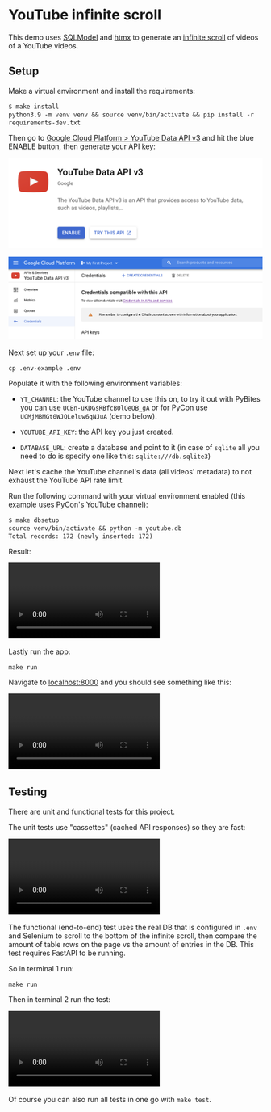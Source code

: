 # YouTube infinite scroll

This demo uses [SQLModel](https://sqlmodel.tiangolo.com/) and [htmx](https://htmx.org/) to generate an [infinite scroll](https://htmx.org/examples/infinite-scroll/) of videos of a YouTube videos.

## Setup

Make a virtual environment and install the requirements:

```
$ make install
python3.9 -m venv venv && source venv/bin/activate && pip install -r requirements-dev.txt
```

Then go to [Google Cloud Platform > YouTube Data API v3](https://console.cloud.google.com/apis/library/youtube.googleapis.com?project=top-repos) and hit the blue ENABLE button, then generate your API key:

![enable the API](assets/youtube-api1.png)

![create an API key](assets/youtube-api2.png)

Next set up your `.env` file:

```
cp .env-example .env
```

Populate it with the following environment variables:

- `YT_CHANNEL`: the YouTube channel to use this on, to try it out with PyBites you can use `UCBn-uKDGsRBfcB0lQeOB_gA` or for PyCon use `UCMjMBMGt0WJQLeluw6qNJuA` (demo below).

- `YOUTUBE_API_KEY`: the API key you just created.

- `DATABASE_URL`: create a database and point to it (in case of `sqlite` all you need to do is specify one like this: `sqlite:///db.sqlite3`)

Next let's cache the YouTube channel's data (all videos' metadata) to not exhaust the YouTube API rate limit.

Run the following command with your virtual environment enabled (this example uses PyCon's YouTube channel):

```
$ make dbsetup
source venv/bin/activate && python -m youtube.db
Total records: 172 (newly inserted: 172)
```

Result:

<video src="https://user-images.githubusercontent.com/387927/133118592-87d5b8d3-a87c-4be3-81f1-8457c0eb182c.mp4" controls="controls" style="max-width: 730px;">
</video>

Lastly run the app:

```
make run
```

Navigate to [localhost:8000](http://localhost:8000/) and you should see something like this:

<video src="https://user-images.githubusercontent.com/387927/133118934-29655671-8d4e-4483-8a3e-cdffe0fabbd4.mp4" controls="controls" style="max-width: 730px;">
</video>

## Testing

There are unit and functional tests for this project.

The unit tests use "cassettes" (cached API responses) so they are fast:

<video src="https://www.dropbox.com/s/763t4zjfzbjfqn9/yi-infinite-scroll-unit-test.mp4?dl=0" controls="controls" style="max-width: 730px;">
</video>

The functional (end-to-end) test uses the real DB that is configured in `.env` and Selenium to scroll to the bottom of the infinite scroll, then compare the amount of table rows on the page vs the amount of entries in the DB. This test requires FastAPI to be running.

So in terminal 1 run:

```
make run
```

Then in terminal 2 run the test:

<video src="https://www.dropbox.com/sh/x9al60o8nl5mx8x/AABKKXnJyW1FwTbHG6tAWZDwa?dl=0" controls="controls" style="max-width: 730px;">
</video>

Of course you can also run all tests in one go with `make test`.

